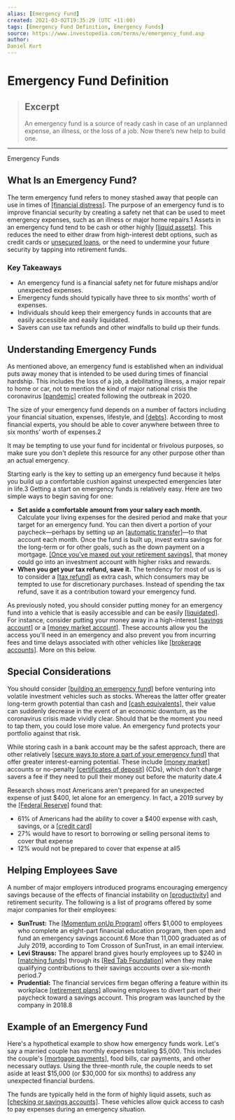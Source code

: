 ```yaml
---
alias: [Emergency Fund]
created: 2021-03-02T19:35:29 (UTC +11:00)
tags: [Emergency Fund Definition, Emergency Funds]
source: https://www.investopedia.com/terms/e/emergency_fund.asp
author: 
Daniel Kurt
---
```


# Emergency Fund Definition

> ## Excerpt
> An emergency fund is a source of ready cash in case of an unplanned expense, an illness, or the loss of a job. Now there’s new help to build one.

---

Emergency Funds
## What Is an Emergency Fund?

The term emergency fund refers to money stashed away that people can use in times of [[financial distress]](https://www.investopedia.com/terms/f/financial_distress.asp). The purpose of an emergency fund is to improve financial security by creating a safety net that can be used to meet emergency expenses, such as an illness or major home repairs.1 Assets in an emergency fund tend to be cash or other highly [[liquid assets]](https://www.investopedia.com/terms/l/liquidasset.asp). This reduces the need to either draw from high-interest debt options, such as credit cards or [unsecured loans](https://www.investopedia.com/terms/u/unsecuredloan.asp), or the need to undermine your future security by tapping into retirement funds.

### Key Takeaways

-    An emergency fund is a financial safety net for future mishaps and/or unexpected expenses.
-   Emergency funds should typically have three to six months' worth of expenses.
-   Individuals should keep their emergency funds in accounts that are easily accessible and easily liquidated.
-   Savers can use tax refunds and other windfalls to build up their funds.

## Understanding Emergency Funds

As mentioned above, an emergency fund is established when an individual puts away money that is intended to be used during times of financial hardship. This includes the loss of a job, a debilitating illness, a major repair to home or car, not to mention the kind of major national crisis the coronavirus [[pandemic]](https://www.investopedia.com/special-economic-impact-of-pandemics-4800597) created following the outbreak in 2020.

The size of your emergency fund depends on a number of factors including your financial situation, expenses, lifestyle, and [[debts]](https://www.investopedia.com/terms/d/debt.asp). According to most financial experts, you should be able to cover anywhere between three to six months’ worth of expenses.2

It may be tempting to use your fund for incidental or frivolous purposes, so make sure you don't deplete this resource for any other purpose other than an actual emergency.

Starting early is the key to setting up an emergency fund because it helps you build up a comfortable cushion against unexpected emergencies later in life.3 Getting a start on emergency funds is relatively easy. Here are two simple ways to begin saving for one:

-   **Set aside a comfortable amount from your salary each month.** Calculate your living expenses for the desired period and make that your target for an emergency fund. You can then divert a portion of your paycheck—perhaps by setting up an [[automatic transfer]](https://www.investopedia.com/terms/a/automatic-transfer-of-funds.asp)—to that account each month. Once the fund is built up, invest extra savings for the long-term or for other goals, such as the down payment on a mortgage. [[Once you’ve maxed out your retirement savings]](https://www.investopedia.com/articles/personal-finance/070615/i-maxed-out-my-401k-now-what.asp), that money could go into an investment account with higher risks and rewards.
-   **When you get your tax refund, save it.** The tendency for most of us is to consider a [[tax refund]](https://www.investopedia.com/terms/t/tax-refund.asp) as extra cash, which consumers may be tempted to use for discretionary purchases. Instead of spending the tax refund, save it as a contribution toward your emergency fund.

As previously noted, you should consider putting money for an emergency fund into a vehicle that is easily accessible and can be easily [[liquidated]](https://www.investopedia.com/terms/l/liquidate.asp). For instance, consider putting your money away in a high-interest [[savings account]](https://www.investopedia.com/terms/s/savingsaccount.asp) or a [[money market account]](https://www.investopedia.com/terms/m/moneymarketaccount.asp). These accounts allow you the access you'll need in an emergency and also prevent you from incurring fees and time delays associated with other vehicles like [[brokerage accounts]](https://www.investopedia.com/terms/b/brokerageaccount.asp). More on this below.

## Special Considerations

You should consider [[building an emergency fund]](https://www.investopedia.com/personal-finance/how-to-build-emergency-fund/) before venturing into volatile investment vehicles such as stocks. Whereas the latter offer greater long-term growth potential than cash and [[cash equivalents]](https://www.investopedia.com/terms/c/cashequivalents.asp), their value can suddenly decrease in the event of an economic downturn, as the coronavirus crisis made vividly clear. Should that be the moment you need to tap them, you could lose more value. An emergency fund protects your portfolio against that risk.

While storing cash in a bank account may be the safest approach, there are other relatively [[secure ways to store a part of your emergency fund]](https://www.investopedia.com/ask/answers/13/safe-liquid-investment-for-emergencies.asp) that offer greater interest-earning potential. These include [[money market]](https://www.investopedia.com/terms/m/moneymarket.asp) accounts or no-penalty [[certificates of deposit]](https://www.investopedia.com/terms/c/certificateofdeposit.asp) (CDs), which don’t charge savers a fee if they need to pull their money out before the maturity date.4

Research shows most Americans aren't prepared for an unexpected expense of just $400, let alone for an emergency. In fact, a 2019 survey by the [[Federal Reserve]](https://www.investopedia.com/terms/f/federalreservesystem.asp) found that:

-   61% of Americans had the ability to cover a $400 expense with cash, savings, or a [[credit card]](https://www.investopedia.com/terms/c/creditcard.asp)
-   27% would have to resort to borrowing or selling personal items to cover that expense
-   12% would not be prepared to cover that expense at all5

## Helping Employees Save

A number of major employers introduced programs encouraging emergency savings because of the effects of financial instability on [[productivity]](https://www.investopedia.com/terms/p/productivity.asp) and retirement security. The following is a list of programs offered by some major companies for their employees:

-   **SunTrust:** The [[Momentum onUp Program]](https://www.suntrust.com/commercial-corporate-banking/video/momentum-onup-workplace-financial-wellness) offers $1,000 to employees who complete an eight-part financial education program, then open and fund an emergency savings account.6 More than 11,000 graduated as of July 2019, according to Tom Crosson of SunTrust, in an email interview.
-   **Levi Strauss:** The apparel brand gives hourly employees up to $240 in [[matching funds]](https://www.investopedia.com/terms/m/matchingcontribution.asp) through its [[Red Tab Foundation]](https://www.redtabfoundation.org/) when they make qualifying contributions to their savings accounts over a six-month period.7
-   **Prudential:** The financial services firm began offering a feature within its workplace [[retirement plans]](https://www.investopedia.com/terms/r/retirement-planning.asp) allowing employees to divert part of their paycheck toward a savings account. This program was launched by the company in 2018.8

## Example of an Emergency Fund

Here's a hypothetical example to show how emergency funds work. Let's say a married couple has monthly expenses totaling $5,000. This includes the couple's [[mortgage payments]](https://www.investopedia.com/mortgage/mortgage-rates/payment-structure/), food bills, car payments, and other necessary outlays. Using the three-month rule, the couple needs to set aside at least $15,000 (or $30,000 for six months) to address any unexpected financial burdens.

The funds are typically held in the form of highly liquid assets, such as [[checking or savings accounts]](https://www.investopedia.com/checking-vs-savings-accounts-4783514). These vehicles allow quick access to cash to pay expenses during an emergency situation.
